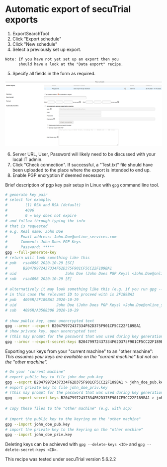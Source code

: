 # Automatic export of secuTrial exports

1. ExportSearchTool
2. Click "Export schedule"
3. Click "New schedule"
4. Select a previously set up export.

```
Note: If you have not yet set up an export then you 
      should have a look at the "Data export" recipe. 
```

5. Specify all fields in the form as required.  

  ![autoexpsetup](fig/setup_auto_export.png)

6. Server URL, User, Password will likely need to be discussed with your local IT admin.
7. Click "Check connection". If successful, a "Test.txt" file should have been uploaded
   to the place where the export is intended to end up.
8. Enable PGP encryption if deemed necessary.

Brief description of pgp key pair setup in Linux with `gpg` command line tool.

``` bash
# generate key pair
# select for example:
#        (1) RSA and RSA (default)
#        4096
#        0 = key does not expire
# and follow through typing the info
# that is requested
# e.g. Real name: John Doe
#      Email address: John.Doe@online_services.com
#      Comment: John Does PGP Keys
#      Password: *****
gpg --full-generate-key
# return will look something like this
# pub   rsa4096 2020-10-29 [SC]
#       B20479972437334F62D375F901CF5CC22F189BA1
# uid                      John Doe (John Does PGP Keys) <John.Doe@online_services.com>
# sub   rsa4096 2020-10-29 [E]

# alternatively it may look something like this (e.g. if you run gpg --list-keys)
# in this case the relevant ID to proceed with is 2F189BA1
# pub   4096R/2F189BA1 2020-10-29
# uid                  John Doe (John Does PGP Keys) <John.Doe@online_services.com>
# sub   4096R/A3508306 2020-10-29

# show public key, open unencrypted text
gpg --armor --export B20479972437334F62D375F901CF5CC22F189BA1
# show private key, open unencrypted text 
# (this may prompt for the password that was used during key generation)
gpg --armor --export-secret-keys B20479972437334F62D375F901CF5CC22F189BA1
```

Exporting your keys from your "current machine" to an "other machine":  
*This assumes your keys are available on the "current machine" but not on the "other machine".*

``` bash
# On your "current machine"
# export public key to file john_doe_pub.key
gpg --export B20479972437334F62D375F901CF5CC22F189BA1 > john_doe_pub.key
# export private key to file john_doe_priv.key
# (this may prompt for the password that was used during key generation)
gpg --export-secret-keys B20479972437334F62D375F901CF5CC22F189BA1 > john_doe_priv.key

# copy these files to the "other machine" (e.g. with scp)

# import the public key to the keyring on the "other machine"
gpg --import john_doe_pub.key
# import the private key to the keyring on the "other machine"
gpg --import john_doe_priv.key
```

Deleting keys can be achieved with `gpg --delete-keys <ID>` and `gpg --delete-secret-keys <ID>`.

This recipe was tested under secuTrial version 5.6.2.2

